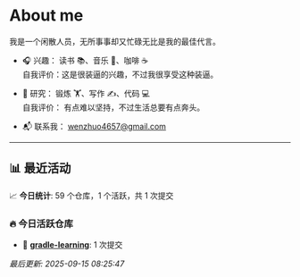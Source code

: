 # About me

我是一个闲散人员，无所事事却又忙碌无比是我的最佳代言。

- 🎧 兴趣： 读书 📚、音乐 🎵、咖啡 ☕  
  自我评价：这是很装逼的兴趣，不过我很享受这种装逼。  

- 🧪 研究： 锻炼 🏋️、写作 ✍️、代码 💻  
  自我评价： 有点难以坚持，不过生活总要有点奔头。  

- 📬 联系我： wenzhuo4657@gmail.com  

---

## 📊 最近活动

📈 **今日统计**: 59 个仓库，1 个活跃，共 1 次提交

### 🔥 今日活跃仓库

- 📝 **[gradle-learning](https://github.com/wenzhuo4657/gradle-learning)**: 1 次提交


*最后更新: 2025-09-15 08:25:47*
